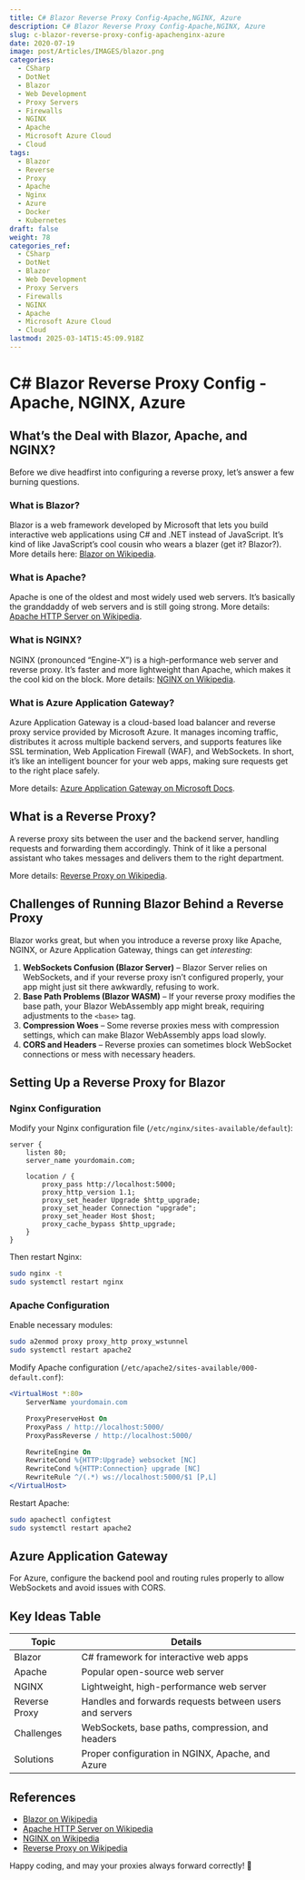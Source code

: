 ```yaml
---
title: C# Blazor Reverse Proxy Config-Apache,NGINX, Azure
description: C# Blazor Reverse Proxy Config-Apache,NGINX, Azure
slug: c-blazor-reverse-proxy-config-apachenginx-azure
date: 2020-07-19
image: post/Articles/IMAGES/blazor.png
categories:
  - CSharp
  - DotNet
  - Blazor
  - Web Development
  - Proxy Servers
  - Firewalls
  - NGINX
  - Apache
  - Microsoft Azure Cloud
  - Cloud
tags:
  - Blazor
  - Reverse
  - Proxy
  - Apache
  - Nginx
  - Azure
  - Docker
  - Kubernetes
draft: false
weight: 78
categories_ref:
  - CSharp
  - DotNet
  - Blazor
  - Web Development
  - Proxy Servers
  - Firewalls
  - NGINX
  - Apache
  - Microsoft Azure Cloud
  - Cloud
lastmod: 2025-03-14T15:45:09.918Z
---
```

# C# Blazor Reverse Proxy Config - Apache, NGINX, Azure

## What’s the Deal with Blazor, Apache, and NGINX?

Before we dive headfirst into configuring a reverse proxy, let’s answer a few burning questions.

### **What is Blazor?**

Blazor is a web framework developed by Microsoft that lets you build interactive web applications using C# and .NET instead of JavaScript. It’s kind of like JavaScript’s cool cousin who wears a blazer (get it? Blazor?). More details here: [Blazor on Wikipedia](https://en.wikipedia.org/wiki/Blazor).

### **What is Apache?**

Apache is one of the oldest and most widely used web servers. It’s basically the granddaddy of web servers and is still going strong. More details: [Apache HTTP Server on Wikipedia](https://en.wikipedia.org/wiki/Apache_HTTP_Server).

### **What is NGINX?**

NGINX (pronounced “Engine-X”) is a high-performance web server and reverse proxy. It’s faster and more lightweight than Apache, which makes it the cool kid on the block. More details: [NGINX on Wikipedia](https://en.wikipedia.org/wiki/Nginx).

### **What is Azure Application Gateway?**

Azure Application Gateway is a cloud-based load balancer and reverse proxy service provided by Microsoft Azure. It manages incoming traffic, distributes it across multiple backend servers, and supports features like SSL termination, Web Application Firewall (WAF), and WebSockets. In short, it’s like an intelligent bouncer for your web apps, making sure requests get to the right place safely.

More details: [Azure Application Gateway on Microsoft Docs](https://learn.microsoft.com/en-us/azure/application-gateway/).

## **What is a Reverse Proxy?**

A reverse proxy sits between the user and the backend server, handling requests and forwarding them accordingly. Think of it like a personal assistant who takes messages and delivers them to the right department.

More details: [Reverse Proxy on Wikipedia](https://en.wikipedia.org/wiki/Reverse_proxy).

## **Challenges of Running Blazor Behind a Reverse Proxy**

Blazor works great, but when you introduce a reverse proxy like Apache, NGINX, or Azure Application Gateway, things can get *interesting*:

1. **WebSockets Confusion (Blazor Server)** – Blazor Server relies on WebSockets, and if your reverse proxy isn’t configured properly, your app might just sit there awkwardly, refusing to work.
2. **Base Path Problems (Blazor WASM)** – If your reverse proxy modifies the base path, your Blazor WebAssembly app might break, requiring adjustments to the `<base>` tag.
3. **Compression Woes** – Some reverse proxies mess with compression settings, which can make Blazor WebAssembly apps load slowly.
4. **CORS and Headers** – Reverse proxies can sometimes block WebSocket connections or mess with necessary headers.

## **Setting Up a Reverse Proxy for Blazor**

### **Nginx Configuration**

Modify your Nginx configuration file (`/etc/nginx/sites-available/default`):

```nginx
server {
    listen 80;
    server_name yourdomain.com;

    location / {
        proxy_pass http://localhost:5000;
        proxy_http_version 1.1;
        proxy_set_header Upgrade $http_upgrade;
        proxy_set_header Connection "upgrade";
        proxy_set_header Host $host;
        proxy_cache_bypass $http_upgrade;
    }
}
```

Then restart Nginx:

```bash
sudo nginx -t
sudo systemctl restart nginx
```

### **Apache Configuration**

Enable necessary modules:

```bash
sudo a2enmod proxy proxy_http proxy_wstunnel
sudo systemctl restart apache2
```

Modify Apache configuration (`/etc/apache2/sites-available/000-default.conf`):

```apache
<VirtualHost *:80>
    ServerName yourdomain.com

    ProxyPreserveHost On
    ProxyPass / http://localhost:5000/
    ProxyPassReverse / http://localhost:5000/

    RewriteEngine On
    RewriteCond %{HTTP:Upgrade} websocket [NC]
    RewriteCond %{HTTP:Connection} upgrade [NC]
    RewriteRule ^/(.*) ws://localhost:5000/$1 [P,L]
</VirtualHost>
```

Restart Apache:

```bash
sudo apachectl configtest
sudo systemctl restart apache2
```

## **Azure Application Gateway**

For Azure, configure the backend pool and routing rules properly to allow WebSockets and avoid issues with CORS.

## **Key Ideas Table**

| Topic         | Details                                                 |
| ------------- | ------------------------------------------------------- |
| Blazor        | C# framework for interactive web apps                   |
| Apache        | Popular open-source web server                          |
| NGINX         | Lightweight, high-performance web server                |
| Reverse Proxy | Handles and forwards requests between users and servers |
| Challenges    | WebSockets, base paths, compression, and headers        |
| Solutions     | Proper configuration in NGINX, Apache, and Azure        |

## **References**

* [Blazor on Wikipedia](https://en.wikipedia.org/wiki/Blazor)
* [Apache HTTP Server on Wikipedia](https://en.wikipedia.org/wiki/Apache_HTTP_Server)
* [NGINX on Wikipedia](https://en.wikipedia.org/wiki/Nginx)
* [Reverse Proxy on Wikipedia](https://en.wikipedia.org/wiki/Reverse_proxy)

Happy coding, and may your proxies always forward correctly! 🚀
